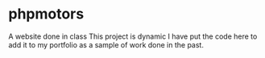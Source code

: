 # phpmotors
A website done in class
This project is dynamic I have put the code here to add it to my portfolio as a sample of work done in the past. 
